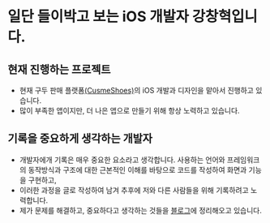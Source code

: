 # 일단 들이박고 보는 iOS 개발자 강창혁입니다.

## 현재 진행하는 프로젝트
- 현재 구두 판매 플랫폼[(CusmeShoes)](https://apps.apple.com/kr/app/cusme-shoes/id1668313939)의 iOS 개발과 디자인을 맡아서 진행하고 있습니다.
- 많이 부족한 앱이지만, 더 나은 앱으로 만들기 위해 항상 노력하고 있습니다.

## 기록을 중요하게 생각하는 개발자
- 개발자에개 기록은 매우 중요한 요소라고 생각합니다. 사용하는 언어와 프레임워크의 동작방식과 구조에 대한 근본적인 이해를 바탕으로 코드를 작성하여 화면과 기능을 구현하고,
- 이러한 과정을 글로 작성하여 남겨 추후에 저와 다른 사람들을 위해 기록하려고 노력합니다.
- 제가 문제를 해결하고, 중요하다고 생각하는 것들을 [블로그](https://velog.io/@heyok1007/posts)에 정리해오고 있습니다.

